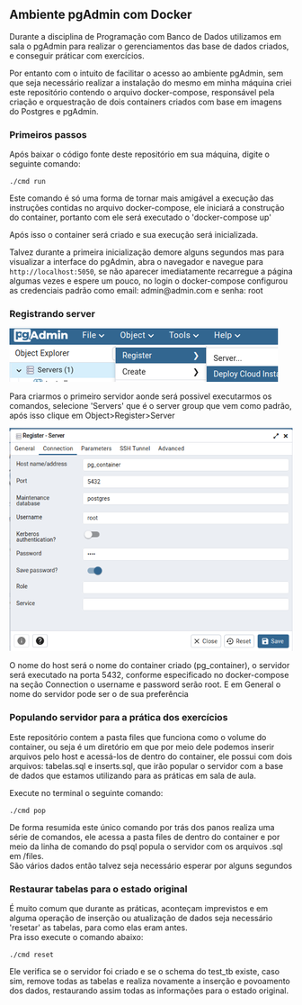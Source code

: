 ## Ambiente pgAdmin com Docker
<p>Durante a disciplina de Programação com Banco de Dados utilizamos em sala o pgAdmin para realizar o gerenciamentos das base de dados criados, e conseguir práticar com exercícios.</p> 
<p>Por entanto com o intuito de facilitar o acesso ao ambiente pgAdmin, sem que seja necessário realizar a instalação do mesmo em minha máquina criei este repositório contendo o arquivo docker-compose, responsável pela criação e orquestração de dois containers criados com base em imagens do Postgres e pgAdmin.</p>
<h3>Primeiros passos</h3>
<p>Após baixar o código fonte deste repositório em sua máquina, digite o seguinte comando:</p>

```
./cmd run
```

<p>Este comando é só uma forma de tornar mais amigável a execução das instruções contidas no arquivo docker-compose, ele iniciará a construção do container, portanto com ele será executado o 'docker-compose up'</p>
<p>Após isso o container será criado e sua execução será inicializada.</p>
<p>Talvez durante a primeira inicialização demore alguns segundos mas para visualizar a interface do pgAdmin, abra o navegador e navegue para <code>http://localhost:5050</code>, se não aparecer imediatamente recarregue a página algumas vezes e espere um pouco, no login o docker-compose configurou as credenciais padrão como email: admin@admin.com e senha: root</p>

<h3>Registrando server</h3>
<img src="./imgs_readme/docker2.png"></img>
<p>Para criarmos o primeiro servidor aonde será possivel executarmos os comandos, selecione 'Servers' que é o server group que vem como padrão, após isso clique em Object>Register>Server</p>
<img src="./imgs_readme/docker1.png"></img>
<p>O nome do host será o nome do container criado (pg_container), o servidor será executado na porta 5432, conforme especificado no docker-compose na seção Connection o username e password serão root. E em General o nome do servidor pode ser o de sua preferência</p>

<h3>Populando servidor para a prática dos exercícios</h3>
<p>Este repositório contem a pasta files que funciona como o volume do container, ou seja é um diretório em que por meio dele podemos inserir arquivos pelo host e acessá-los de dentro do container, ele possui com dois arquivos: tabelas.sql e inserts.sql, que irão popular o servidor com a base de dados que estamos utilizando para as práticas em sala de aula.</p>
<p>Execute no terminal o seguinte comando: </p>

```
./cmd pop
```
<p>De forma resumida este único comando por trás dos panos realiza uma série de comandos, ele acessa a pasta files de dentro do container e por meio da linha de comando do psql popula o servidor com os arquivos .sql em /files.</br> São vários dados então talvez seja necessário esperar por alguns segundos</p>

<h3>Restaurar tabelas para o estado original</h3>
<p>É muito comum que durante as práticas, aconteçam imprevistos e em alguma operação de inserção ou atualização de dados seja necessário 'resetar' as tabelas, para como elas eram antes. </br> Pra isso execute o comando abaixo:</p>

```
./cmd reset
```
<p>Ele verifica se o servidor foi criado e se o schema do test_tb existe, caso sim, remove todas as tabelas e realiza novamente a inserção e povoamento dos dados, restaurando assim todas as informações para o estado original.</p>




